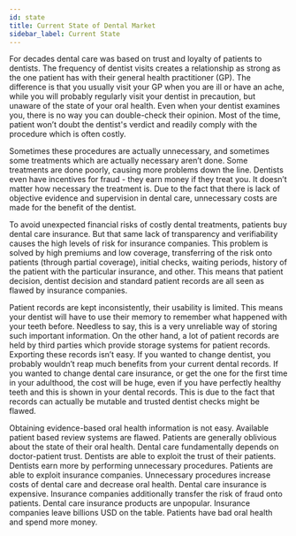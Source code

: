 ```yaml
---
id: state
title: Current State of Dental Market
sidebar_label: Current State
---
```


For decades dental care was based on trust and loyalty of patients to dentists. The frequency of dentist visits creates a relationship as strong as the one patient has with their general health practitioner (GP). The difference is that you usually visit your GP when you are ill or have an ache, while you will probably regularly visit your dentist in precaution, but unaware of the state of your oral health. Even when your dentist examines you, there is no way you can double-check their opinion. Most of the time, patient won’t doubt the dentist's verdict and readily comply with the procedure which is often costly.

Sometimes these procedures are actually unnecessary, and sometimes some treatments which are actually necessary aren’t done. Some treatments are done poorly, causing more problems down the line. Dentists even have incentives for fraud - they earn money if they treat you. It doesn’t matter how necessary the treatment is. Due to the fact that there is lack of objective evidence and supervision in dental care, unnecessary costs are made for the benefit of the dentist.

To avoid unexpected financial risks of costly dental treatments, patients buy dental care insurance. But that same lack of transparency and verifiability causes the high levels of risk for insurance companies. This problem is solved by high premiums and low coverage, transferring of the risk onto patients (through partial coverage), initial checks, waiting periods, history of the patient with the particular insurance, and other. This means that patient decision, dentist decision and standard patient records are all seen as flawed by insurance companies.

Patient records are kept inconsistently, their usability is limited. This means your dentist will have to use their memory to remember what happened with your teeth before. Needless to say, this is a very unreliable way of storing such important information. On the other hand, a lot of patient records are held by third parties which provide storage systems for patient records. Exporting these records isn’t easy. If you wanted to change dentist, you probably wouldn’t reap much benefits from your current dental records. If you wanted to change dental care insurance, or get the one for the first time in your adulthood, the cost will be huge, even if you have perfectly healthy teeth and this is shown in your dental records. This is due to the fact that records can actually be mutable and trusted dentist checks might be flawed.

Obtaining evidence-based oral health information is not easy. Available patient based review systems are flawed. Patients are generally oblivious about the state of their oral health. Dental care fundamentally depends on doctor-patient trust. Dentists are able to exploit the trust of their patients. Dentists earn more by performing unnecessary procedures. Patients are able to exploit insurance companies. Unnecessary procedures increase costs of dental care and decrease oral health. Dental care insurance is expensive. Insurance companies additionally transfer the risk of fraud onto patients. Dental care insurance products are unpopular. Insurance companies leave billions USD on the table. Patients have bad oral health and spend more money.
